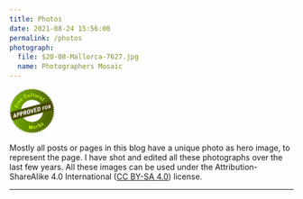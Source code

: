 ```yaml
---
title: Photos
date: 2021-08-24 15:56:00
permalink: /photos
photograph:
  file: $20-08-Mallorca-7627.jpg
  name: Photographers Mosaic
---
```


<img src="/images/cc-free-culture.png" class="float-element" 
     style="width:5rem;" />

Mostly all posts or pages in this blog have a unique photo as hero image, to represent the page. I have shot and edited all these photographs over the last few years. All these images can be used under the Attribution-ShareAlike 4.0 International ([CC BY-SA 4.0](https://creativecommons.org/licenses/by-sa/4.0/)) license.

---